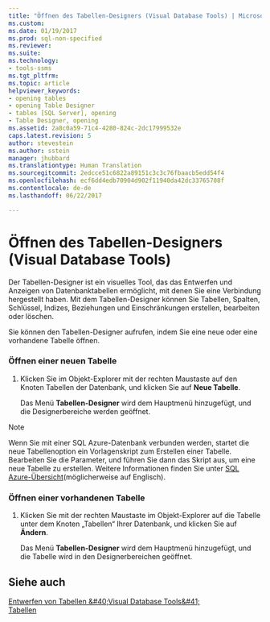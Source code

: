 ```yaml
---
title: "Öffnen des Tabellen-Designers (Visual Database Tools) | Microsoft-Dokumentation"
ms.custom: 
ms.date: 01/19/2017
ms.prod: sql-non-specified
ms.reviewer: 
ms.suite: 
ms.technology:
- tools-ssms
ms.tgt_pltfrm: 
ms.topic: article
helpviewer_keywords:
- opening tables
- opening Table Designer
- tables [SQL Server], opening
- Table Designer, opening
ms.assetid: 2a8c0a59-71c4-4280-824c-2dc17999532e
caps.latest.revision: 5
author: stevestein
ms.author: sstein
manager: jhubbard
ms.translationtype: Human Translation
ms.sourcegitcommit: 2edcce51c6822a89151c3c3c76fbaacb5edd54f4
ms.openlocfilehash: ecf6dd4edb70904d902f11940da42dc33765708f
ms.contentlocale: de-de
ms.lasthandoff: 06/22/2017

---
```

# <a name="open-table-designer-visual-database-tools"></a>Öffnen des Tabellen-Designers (Visual Database Tools)
Der Tabellen-Designer ist ein visuelles Tool, das das Entwerfen und Anzeigen von Datenbanktabellen ermöglicht, mit denen Sie eine Verbindung hergestellt haben. Mit dem Tabellen-Designer können Sie Tabellen, Spalten, Schlüssel, Indizes, Beziehungen und Einschränkungen erstellen, bearbeiten oder löschen.  
  
Sie können den Tabellen-Designer aufrufen, indem Sie eine neue oder eine vorhandene Tabelle öffnen.  
  
### <a name="open-a-new-table"></a>Öffnen einer neuen Tabelle  
  
1.  Klicken Sie im Objekt-Explorer mit der rechten Maustaste auf den Knoten Tabellen der Datenbank, und klicken Sie auf **Neue Tabelle**.  
  
    Das Menü **Tabellen-Designer** wird dem Hauptmenü hinzugefügt, und die Designerbereiche werden geöffnet.  
  
> [!NOTE]  
> Wenn Sie mit einer SQL Azure-Datenbank verbunden werden, startet die neue Tabellenoption ein Vorlagenskript zum Erstellen einer Tabelle. Bearbeiten Sie die Parameter, und führen Sie dann das Skript aus, um eine neue Tabelle zu erstellen. Weitere Informationen finden Sie unter [SQL Azure-Übersicht](http://go.microsoft.com/fwlink/?LinkId=163948)(möglicherweise auf Englisch).  
  
### <a name="open-an-existing-table"></a>Öffnen einer vorhandenen Tabelle  
  
1.  Klicken Sie mit der rechten Maustaste im Objekt-Explorer auf die Tabelle unter dem Knoten „Tabellen“ Ihrer Datenbank, und klicken Sie auf **Ändern**.  
  
    Das Menü **Tabellen-Designer** wird dem Hauptmenü hinzugefügt, und die Tabelle wird in den Designerbereichen geöffnet.  
  
## <a name="see-also"></a>Siehe auch  
[Entwerfen von Tabellen &amp;#40;Visual Database Tools&amp;#41;](../../ssms/visual-db-tools/design-tables-visual-database-tools.md)  
[Tabellen](http://msdn.microsoft.com/en-us/82d7819c-b801-4309-a849-baa63083e83f)  
  

